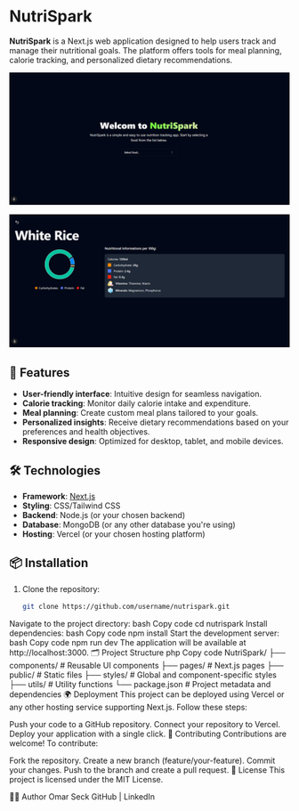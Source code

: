# NutriSpark

**NutriSpark** is a Next.js web application designed to help users track and manage their nutritional goals. The platform offers tools for meal planning, calorie tracking, and personalized dietary recommendations.

![Aperçu du formulaire de contact](./shoot1.png)

![Aperçu du formulaire de contact](./shoot2.png)

## 🚀 Features
- **User-friendly interface**: Intuitive design for seamless navigation.
- **Calorie tracking**: Monitor daily calorie intake and expenditure.
- **Meal planning**: Create custom meal plans tailored to your goals.
- **Personalized insights**: Receive dietary recommendations based on your preferences and health objectives.
- **Responsive design**: Optimized for desktop, tablet, and mobile devices.

## 🛠️ Technologies
- **Framework**: [Next.js](https://nextjs.org/)
- **Styling**: CSS/Tailwind CSS
- **Backend**: Node.js (or your chosen backend)
- **Database**: MongoDB (or any other database you're using)
- **Hosting**: Vercel (or your chosen hosting platform)

## 📦 Installation
1. Clone the repository:
   ```bash
   git clone https://github.com/username/nutrispark.git
Navigate to the project directory:
bash
Copy code
cd nutrispark
Install dependencies:
bash
Copy code
npm install
Start the development server:
bash
Copy code
npm run dev
The application will be available at http://localhost:3000.
🗂️ Project Structure
php
Copy code
NutriSpark/
├── components/    # Reusable UI components
├── pages/         # Next.js pages
├── public/        # Static files
├── styles/        # Global and component-specific styles
├── utils/         # Utility functions
└── package.json   # Project metadata and dependencies
🌍 Deployment
This project can be deployed using Vercel or any other hosting service supporting Next.js. Follow these steps:

Push your code to a GitHub repository.
Connect your repository to Vercel.
Deploy your application with a single click.
🤝 Contributing
Contributions are welcome! To contribute:

Fork the repository.
Create a new branch (feature/your-feature).
Commit your changes.
Push to the branch and create a pull request.
📄 License
This project is licensed under the MIT License.

👨‍💻 Author
Omar Seck
GitHub | LinkedIn
